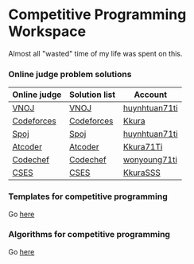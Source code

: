 # Competitive Programming Workspace
Almost all "wasted" time of my life was spent on this.

### Online judge problem solutions
| Online judge                          | Solution list                                     | Account |
|------------                           | ------------                                      | ------- |
| [VNOJ](https://oj.vnoi.info/)         | [VNOJ](online_judge/voj/README.md)                | [huynhtuan71ti](https://oj.vnoi.info/user/huynhtuan71ti) |
| [Codeforces](https://codeforces.com/) | [Codeforces](online_judge/codeforces/README.md)   | [Kkura](https://codeforces.com/profile/_Kkura_) |
| [Spoj](https://www.spoj.com/)         | [Spoj](online_judge/spoj/README.md)               | [huynhtuan71ti](https://www.spoj.com/users/huynhtuan71ti) |
| [Atcoder](https://atcoder.jp/)        | [Atcoder](online_judge/atcoder/README.md)         | [Kkura71Ti](https://atcoder.jp/users/Kkura71Ti) |
| [Codechef](https://www.codechef.com/) | [Codechef](online_judge/codechef)                 | [wonyoung71ti](https://www.codechef.com/users/wonyoung71ti) |
| [CSES](https://cses.fi/problemset/)   | [CSES](online_judge/cses/README.md)               | [KkuraSSS](https://cses.fi/user/84128) |

### Templates for competitive programming
Go [here](template/README.md)

### Algorithms for competitive programming
Go [here](https://github.com/huynhtuan17ti/cp-algorithm)